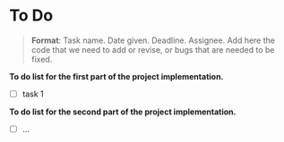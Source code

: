 # To Do

> **Format**: Task name. Date given. Deadline. Assignee.
> Add here the code that we need to add or revise, or bugs that are needed to be fixed.

**To do list for the first part of the project implementation.**

- [ ] task 1

**To do list for the second part of the project implementation.**

- [ ] ...
